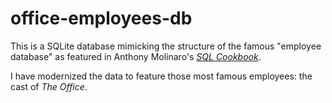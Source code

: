 # office-employees-db

This is a SQLite database mimicking the structure of the famous "employee database" as featured in Anthony Molinaro's [*SQL Cookbook*](http://shop.oreilly.com/product/9780596009762.do).

I have modernized the data to feature those most famous employees: the cast of *The Office*. 

